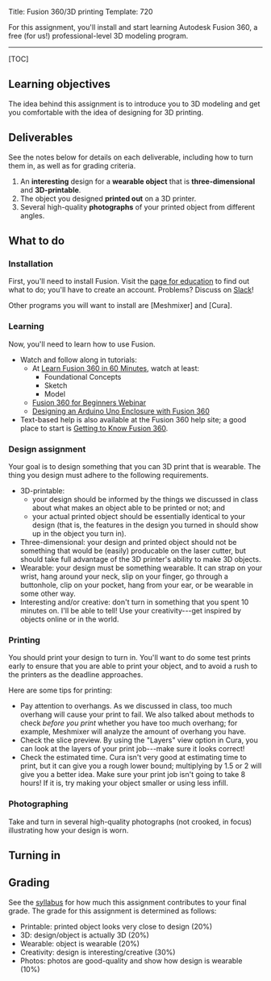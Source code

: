 Title: Fusion 360/3D printing
Template: 720

For this assignment, you'll install and start learning Autodesk Fusion
360, a free (for us!) professional-level 3D modeling program.

---

[TOC]

## Learning objectives
The idea behind this assignment is to introduce you to 3D modeling and
get you comfortable with the idea of designing for 3D printing.

## Deliverables
See the notes below for details on each deliverable, including how to
turn them in, as well as for grading criteria.

1. An **interesting** design for a **wearable object** that is
	 **three-dimensional** and **3D-printable**.
2. The object you designed **printed out** on a 3D printer.
3. Several high-quality **photographs** of your printed object from
	 different angles.

## What to do
### Installation
First, you'll need to install Fusion. Visit the [page for
education](https://www.autodesk.com/products/fusion-360/students-teachers-educators)
to find out what to do; you'll have to create an account. Problems?
Discuss on [Slack](using_slack.html)!

Other programs you will want to install are [Meshmixer] and [Cura].

### Learning
Now, you'll need to learn how to use Fusion.

- Watch and follow along in tutorials:
	- At [Learn Fusion 360 in 60 Minutes](http://help.autodesk.com/view/fusion360/ENU/),
		watch at least:
		- Foundational Concepts
		- Sketch
		- Model
	- [Fusion 360 for Beginners Webinar](https://www.youtube.com/watch?v=gu7Nm0ygaow&t=1501s)
	- [Designing an Arduino Uno Enclosure with Fusion 360](https://www.youtube.com/watch?v=E0bhdr84FNU)
- Text-based help is also available at the Fusion 360 help site; a
	good place to start is [Getting to Know Fusion
	360](http://help.autodesk.com/view/fusion360/ENU/?guid=GUID-1C665B4D-7BF7-4FDF-98B0-AA7EE12B5AC2).

### Design assignment
Your goal is to design something that you can 3D print that is
wearable. The thing you design must adhere to the following
requirements.

- 3D-printable:
	- your design should be informed by the things we discussed in class
		about what makes an object able to be printed or not; and
	- your actual printed object should be essentially identical to your
		design (that is, the features in the design you turned in should
		show up in the object you turn in).
- Three-dimensional: your design and printed object should not be
	something that would be (easily) producable on the laser cutter, but
	should take full advantage of the 3D printer's ability to make 3D
	objects.
- Wearable: your design must be something wearable. It can strap on
	your wrist, hang around your neck, slip on your finger, go through a
	buttonhole, clip on your pocket, hang from your ear, or be wearable
	in some other way.
- Interesting and/or creative: don't turn in something that you spent
	10 minutes on. I'll be able to tell! Use your creativity---get
	inspired by objects online or in the world.

### Printing
You should print your design to turn in. You'll want to do some test
prints early to ensure that you are able to print your object, and to
avoid a rush to the printers as the deadline approaches.

Here are some tips for printing:

- Pay attention to overhangs. As we discussed in class, too much
	overhang will cause your print to fail. We also talked about methods
	to check _before you print_ whether you have too much overhang; for
	example, Meshmixer will analyze the amount of overhang you have.
- Check the slice preview. By using the "Layers" view option in Cura,
	you can look at the layers of your print job---make sure it looks
	correct!
- Check the estimated time. Cura isn't very good at estimating time to
	print, but it can give you a rough lower bound; multiplying by 1.5
	or 2 will give you a better idea. Make sure your print job isn't
	going to take 8 hours! If it is, try making your object smaller or
	using less infill.

### Photographing

Take and turn in several high-quality photographs (not crooked, in
focus) illustrating how your design is worn.

## Turning in

## Grading

See the [syllabus](syllabus.html) for how much this assignment
contributes to your final grade. The grade for this assignment is
determined as follows:

- Printable: printed object looks very close to design (20%)
- 3D: design/object is actually 3D (20%)
- Wearable: object is wearable (20%)
- Creativity: design is interesting/creative (30%)
- Photos: photos are good-quality and show how design is wearable (10%)
